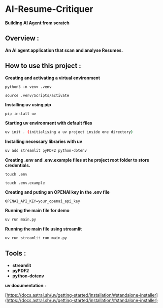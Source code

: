 # AI-Resume-Critiquer

**Building AI Agent from scratch**

## Overview :

**An AI agent application that scan and analyse Resumes.**

## How to use this project :


**Creating and activating a virtual environment**

````
python3 -m venv .venv
````

````
source .venv/Scripts/activate
````


**Installing  uv using pip**

```bash
pip install uv
```

**Starting uv environment with default files**

```bash
uv init . (initialising a uv project inside one directory)
```

**Installing necessary libraries with uv**

```bash
uv add streamlit pyPDF2 python-dotenv
```

**Creating .env  and .env.example files at he project root folder to store credentials.**

````
touch .env
````

````
touch .env.example
````

**Creating and puting an OPENAI key in the .env file**

````
OPENAI_API_KEY=your_openai_api_key
````


**Running the main file for demo**

```bash
uv run main.py 
```

**Running the main file using streamlit**

```bash
uv run streamlit run main.py
```

## Tools :

- **streamlit**
- **pyPDF2**
- **python-dotenv**

**uv documentation :**

[https://docs.astral.sh/uv/getting-started/installation/#standalone-installer](https://docs.astral.sh/uv/getting-started/installation/#standalone-installer)